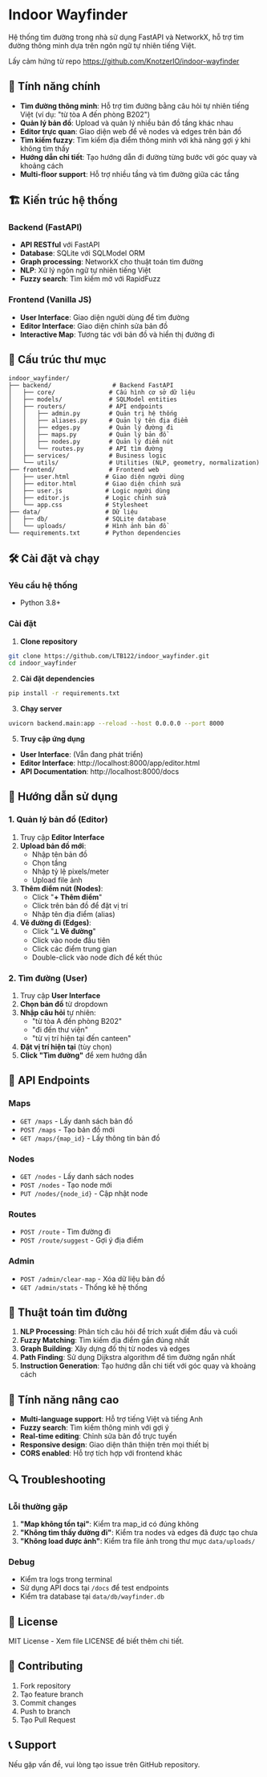  # Indoor Wayfinder

Hệ thống tìm đường trong nhà sử dụng FastAPI và NetworkX, hỗ trợ tìm đường thông minh dựa trên ngôn ngữ tự nhiên tiếng Việt.

Lấy cảm hứng từ repo https://github.com/KnotzerIO/indoor-wayfinder

## 🚀 Tính năng chính

- **Tìm đường thông minh**: Hỗ trợ tìm đường bằng câu hỏi tự nhiên tiếng Việt (ví dụ: "từ tòa A đến phòng B202")
- **Quản lý bản đồ**: Upload và quản lý nhiều bản đồ tầng khác nhau
- **Editor trực quan**: Giao diện web để vẽ nodes và edges trên bản đồ
- **Tìm kiếm fuzzy**: Tìm kiếm địa điểm thông minh với khả năng gợi ý khi không tìm thấy
- **Hướng dẫn chi tiết**: Tạo hướng dẫn đi đường từng bước với góc quay và khoảng cách
- **Multi-floor support**: Hỗ trợ nhiều tầng và tìm đường giữa các tầng

## 🏗️ Kiến trúc hệ thống

### Backend (FastAPI)
- **API RESTful** với FastAPI
- **Database**: SQLite với SQLModel ORM
- **Graph processing**: NetworkX cho thuật toán tìm đường
- **NLP**: Xử lý ngôn ngữ tự nhiên tiếng Việt
- **Fuzzy search**: Tìm kiếm mờ với RapidFuzz

### Frontend (Vanilla JS)
- **User Interface**: Giao diện người dùng để tìm đường
- **Editor Interface**: Giao diện chỉnh sửa bản đồ
- **Interactive Map**: Tương tác với bản đồ và hiển thị đường đi

## 📁 Cấu trúc thư mục

```
indoor_wayfinder/
├── backend/                 # Backend FastAPI
│   ├── core/               # Cấu hình cơ sở dữ liệu
│   ├── models/             # SQLModel entities
│   ├── routers/            # API endpoints
│   │   ├── admin.py        # Quản trị hệ thống
│   │   ├── aliases.py      # Quản lý tên địa điểm
│   │   ├── edges.py        # Quản lý đường đi
│   │   ├── maps.py         # Quản lý bản đồ
│   │   ├── nodes.py        # Quản lý điểm nút
│   │   └── routes.py       # API tìm đường
│   ├── services/           # Business logic
│   └── utils/              # Utilities (NLP, geometry, normalization)
├── frontend/               # Frontend web
│   ├── user.html          # Giao diện người dùng
│   ├── editor.html        # Giao diện chỉnh sửa
│   ├── user.js            # Logic người dùng
│   ├── editor.js          # Logic chỉnh sửa
│   └── app.css            # Stylesheet
├── data/                  # Dữ liệu
│   ├── db/                # SQLite database
│   └── uploads/           # Hình ảnh bản đồ
└── requirements.txt       # Python dependencies
```

## 🛠️ Cài đặt và chạy

### Yêu cầu hệ thống
- Python 3.8+

### Cài đặt

1. **Clone repository**
```bash
git clone https://github.com/LTB122/indoor_wayfinder.git
cd indoor_wayfinder
```

2. **Cài đặt dependencies**
```bash
pip install -r requirements.txt
```

3. **Chạy server**
```bash
uvicorn backend.main:app --reload --host 0.0.0.0 --port 8000
```

5. **Truy cập ứng dụng**
- **User Interface**: (Vẫn đang phát triển)
- **Editor Interface**: http://localhost:8000/app/editor.html
- **API Documentation**: http://localhost:8000/docs

## 📖 Hướng dẫn sử dụng

### 1. Quản lý bản đồ (Editor)

1. Truy cập **Editor Interface**
2. **Upload bản đồ mới**:
   - Nhập tên bản đồ
   - Chọn tầng
   - Nhập tỷ lệ pixels/meter
   - Upload file ảnh
3. **Thêm điểm nút (Nodes)**:
   - Click "**+ Thêm điểm**"
   - Click trên bản đồ để đặt vị trí
   - Nhập tên địa điểm (alias)
4. **Vẽ đường đi (Edges)**:
   - Click "**⟂ Vẽ đường**"
   - Click vào node đầu tiên
   - Click các điểm trung gian
   - Double-click vào node đích để kết thúc

### 2. Tìm đường (User)

1. Truy cập **User Interface**
2. **Chọn bản đồ** từ dropdown
3. **Nhập câu hỏi** tự nhiên:
   - "từ tòa A đến phòng B202"
   - "đi đến thư viện"
   - "từ vị trí hiện tại đến canteen"
4. **Đặt vị trí hiện tại** (tùy chọn)
5. **Click "Tìm đường"** để xem hướng dẫn

## 🔧 API Endpoints

### Maps
- `GET /maps` - Lấy danh sách bản đồ
- `POST /maps` - Tạo bản đồ mới
- `GET /maps/{map_id}` - Lấy thông tin bản đồ

### Nodes
- `GET /nodes` - Lấy danh sách nodes
- `POST /nodes` - Tạo node mới
- `PUT /nodes/{node_id}` - Cập nhật node

### Routes
- `POST /route` - Tìm đường đi
- `POST /route/suggest` - Gợi ý địa điểm

### Admin
- `POST /admin/clear-map` - Xóa dữ liệu bản đồ
- `GET /admin/stats` - Thống kê hệ thống

## 🧠 Thuật toán tìm đường

1. **NLP Processing**: Phân tích câu hỏi để trích xuất điểm đầu và cuối
2. **Fuzzy Matching**: Tìm kiếm địa điểm gần đúng nhất
3. **Graph Building**: Xây dựng đồ thị từ nodes và edges
4. **Path Finding**: Sử dụng Dijkstra algorithm để tìm đường ngắn nhất
5. **Instruction Generation**: Tạo hướng dẫn chi tiết với góc quay và khoảng cách

## 🎯 Tính năng nâng cao

- **Multi-language support**: Hỗ trợ tiếng Việt và tiếng Anh
- **Fuzzy search**: Tìm kiếm thông minh với gợi ý
- **Real-time editing**: Chỉnh sửa bản đồ trực tuyến
- **Responsive design**: Giao diện thân thiện trên mọi thiết bị
- **CORS enabled**: Hỗ trợ tích hợp với frontend khác

## 🔍 Troubleshooting

### Lỗi thường gặp

1. **"Map không tồn tại"**: Kiểm tra map_id có đúng không
2. **"Không tìm thấy đường đi"**: Kiểm tra nodes và edges đã được tạo chưa
3. **"Không load được ảnh"**: Kiểm tra file ảnh trong thư mục `data/uploads/`

### Debug

- Kiểm tra logs trong terminal
- Sử dụng API docs tại `/docs` để test endpoints
- Kiểm tra database tại `data/db/wayfinder.db`

## 📝 License

MIT License - Xem file LICENSE để biết thêm chi tiết.

## 🤝 Contributing

1. Fork repository
2. Tạo feature branch
3. Commit changes
4. Push to branch
5. Tạo Pull Request

## 📞 Support

Nếu gặp vấn đề, vui lòng tạo issue trên GitHub repository.
